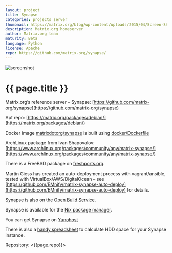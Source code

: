 ```yaml
---
layout: project
title: Synapse
categories: projects server
thumbnail: https://matrix.org/blog/wp-content/uploads/2015/04/Screen-Shot-2015-04-29-at-00.28.25-400x284.png
description: Matrix.org homeserver
author: Matrix.org team
maturity: Beta
language: Python
license: Apache
repo: https://github.com/matrix-org/synapse/
---
```


![screenshot](https://matrix.org/blog/wp-content/uploads/2015/04/Screen-Shot-2015-04-29-at-00.28.25-1080x579.png "{{ page.title }}")

# {{ page.title }}
Matrix.org’s reference server – Synapse: [https://github.com/matrix-org/synapse](https://github.com/matrix-org/synapse)

Apt repo: [https://matrix.org/packages/debian/](https://matrix.org/packages/debian/)

Docker image [matrixdotorg/synapse](https://hub.docker.com/r/matrixdotorg/synapse/) is built using [docker/Dockerfile](https://github.com/matrix-org/synapse/tree/master/docker)

ArchLinux package from Ivan Shapovalov: [https://www.archlinux.org/packages/community/any/matrix-synapse/](https://www.archlinux.org/packages/community/any/matrix-synapse/)

There is a FreeBSD package on [freshports.org](http://www.freshports.org/net/py-matrix-synapse/).

Martin Giess has created an auto-deployment process with vagrant/ansible, tested with VirtualBox/AWS/DigitalOcean – see [https://github.com/EMnify/matrix-synapse-auto-deploy](https://github.com/EMnify/matrix-synapse-auto-deploy) for details.

Synapse is also on the [Open Build Service](https://obs.infoserver.lv/project/show/matrix-synapse).

Synapse is available for the [Nix package manager](https://github.com/NixOS/nixpkgs/blob/master/nixos/modules/services/misc/matrix-synapse.nix).

You can get Synapse on [Yunohost](https://github.com/YunoHost-Apps/synapse_ynh)

There is also a [handy spreadsheet](http://matrix.org/docs/projects/other/hdd-space-calc-for-synapse.html) to calculate HDD space for your Synapse instance.

Repository: <{{page.repo}}>
